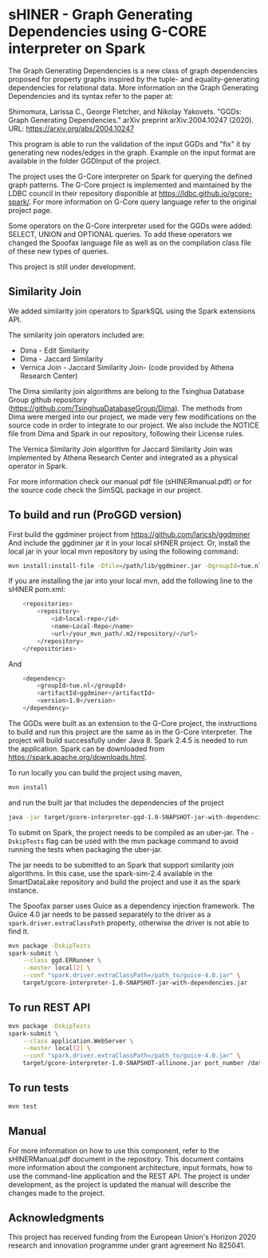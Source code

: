 # sHINER - Graph Generating Dependencies using G-CORE interpreter on Spark

The Graph Generating Dependencies is a new class of graph dependencies proposed for property graphs inspired by the tuple- and equality-generating dependencies for relational data.
More information on the Graph Generating Dependencies and its syntax refer to the paper at: 

Shimomura, Larissa C., George Fletcher, and Nikolay Yakovets. "GGDs: Graph Generating Dependencies." arXiv preprint arXiv:2004.10247 (2020).
URL: https://arxiv.org/abs/2004.10247

This program is able to run the validation of the input GGDs and "fix" it by generating new nodes/edges in the graph.
Example on the input format are available in the folder GGDInput of the project.

The project uses the G-Core interpreter on Spark for querying the defined graph patterns. The G-Core project is implemented and maintained by the LDBC council in their repository disponible at https://ldbc.github.io/gcore-spark/. For more information on G-Core query language refer to the original project page.

Some operators on the G-Core interpreter used for the GGDs were added: SELECT, UNION and OPTIONAL queries. To add these operators we changed the Spoofax language file as well as on the compilation class file of these new types of queries.

This project is still under development.

## Similarity Join

We added similarity join operators to SparkSQL using the Spark extensions API.

The similarity join operators included are:
* Dima - Edit Similarity
* Dima - Jaccard Similarity
* Vernica Join - Jaccard Similarity Join- (code provided by Athena Research Center)

The Dima similarity join algorithms are belong to the Tsinghua Database Group github repository (https://github.com/TsinghuaDatabaseGroup/Dima).
The methods from Dima were merged into our project, we made very few modifications on the source code in order to integrate to our project. We also include the NOTICE file from Dima and Spark in our repository, following their License rules. 

The Vernica Similarity Join algorithm for Jaccard Similarity Join was implemented by Athena Research Center and integrated as a physical operator in Spark.

For more information check our manual pdf file (sHINERmanual.pdf) or for the source code check the SimSQL package in our project.


## To build and run (ProGGD version)

First build the ggdminer project from https://github.com/laricsh/ggdminer
And include the ggdminer jar it in your local sHINER project. Or, install the local jar in your local mvn repository by using the following command:

```bash
mvn install:install-file -Dfile=/path/lib/ggdminer.jar -DgroupId=tue.nl -DartifactId=ggminer -Dversion=1.0 -Dpackaging=jar
```

If you are installing the jar into your local mvn, add the following line to the sHINER pom.xml:

```bash
    <repositories>
        <repository>
            <id>local-repo</id>
            <name>Local-Repo</name>
            <url>/your_mvn_path/.m2/repository/</url>
        </repository>
    </repositories>

```

And 

```bash
    <dependency>
        <groupId>tue.nl</groupId>
        <artifactId>ggdminer</artifactId>
        <version>1.0</version>
    </dependency>
```


The GGDs were built as an extension to the G-Core project, the instructions to build and run this project are the same as in the G-Core interpreter.
The project will build successfully under Java 8. Spark 2.4.5 is needed to run
the application. Spark can be downloaded from
https://spark.apache.org/downloads.html.

To run locally you can build the project using maven,
```bash
mvn install 
```
and run the built jar that includes the dependencies of the project
```bash
java -jar target/gcore-interpreter-ggd-1.0-SNAPSHOT-jar-with-dependencies.jar
```

To submit on Spark, the project needs to be compiled as an uber-jar. The
```-DskipTests``` flag can be used with the mvn package command to avoid running
the tests when packaging the uber-jar.

The jar needs to be submitted to an Spark that support similarity join algorithms. In this case, use the spark-sim-2.4 available in the SmartDataLake repository and build the project and use it as the spark instance.

The Spoofax parser uses Guice as a dependency injection framework. The Guice 4.0
jar needs to be passed separately to the driver as a
```spark.driver.extraClassPath``` property, otherwise the driver is not able to
find it.

```bash
mvn package -DskipTests
spark-submit \
    --class ggd.ERRunner \
    --master local[2] \
    --conf "spark.driver.extraClassPath=/path_to/guice-4.0.jar" \
    target/gcore-interpreter-1.0-SNAPSHOT-jar-with-dependencies.jar
```

## To run REST API
```bash
mvn package -DskipTests
spark-submit \
    --class application.WebServer \
    --master local[2] \
    --conf "spark.driver.extraClassPath=/path_to/guice-4.0.jar" \
    target/gcore-interpreter-1.0-SNAPSHOT-allinone.jar port_number /dataset/folder/path
```

## To run tests
```bash
mvn test
```
## Manual

For more information on how to use this component, refer to the sHINERManual.pdf document in the repository.
This document contains more information about the component architecture, input formats, how to use the command-line application and the REST API.
The project is under development, as the project is updated the manual will describe the changes made to the project.

## Acknowledgments

This project has received funding from the European Union's Horizon 2020 research and innovation programme under grant agreement No 825041.